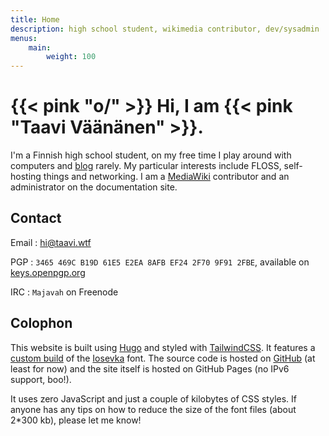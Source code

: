 ```yaml
---
title: Home
description: high school student, wikimedia contributor, dev/sysadmin
menus:
    main:
        weight: 100
---
```


# {{< pink "o/" >}} Hi, I am {{< pink "Taavi Väänänen" >}}.

I'm a Finnish high school student, on my free time I play around with computers and [blog](/posts) rarely.
My particular interests include FLOSS, self-hosting things and networking.
I am a [MediaWiki](https://www.mediawiki.org/wiki/MediaWiki) contributor and an administrator on the documentation site.

## Contact

Email
: [hi@taavi.wtf](mailto:hi@taavi.wtf)

PGP
: `3465 469C B19D 61E5 E2EA 8AFB EF24 2F70 9F91 2FBE`, available on [keys.openpgp.org](https://keys.openpgp.org/vks/v1/by-fingerprint/3465469CB19D61E5E2EA8AFBEF242F709F912FBE)

IRC
: `Majavah` on Freenode

## Colophon

This website is built using [Hugo](https://gohugo.io) and styled with [TailwindCSS](https://tailwindcss.com). It features a [custom build](https://static.taavi.wtf/fonts/Iosevka/config.toml.txt) of the [Iosevka](https://typeof.net/Iosevka) font. The source code is hosted on [GitHub](https://github.com/supertassu/taaviwtf) (at least for now) and the site itself is hosted on GitHub Pages (no IPv6 support, boo!).

It uses zero JavaScript and just a couple of kilobytes of CSS styles. If anyone has any tips on how to reduce the size of the font files (about 2*300 kb), please let me know!
